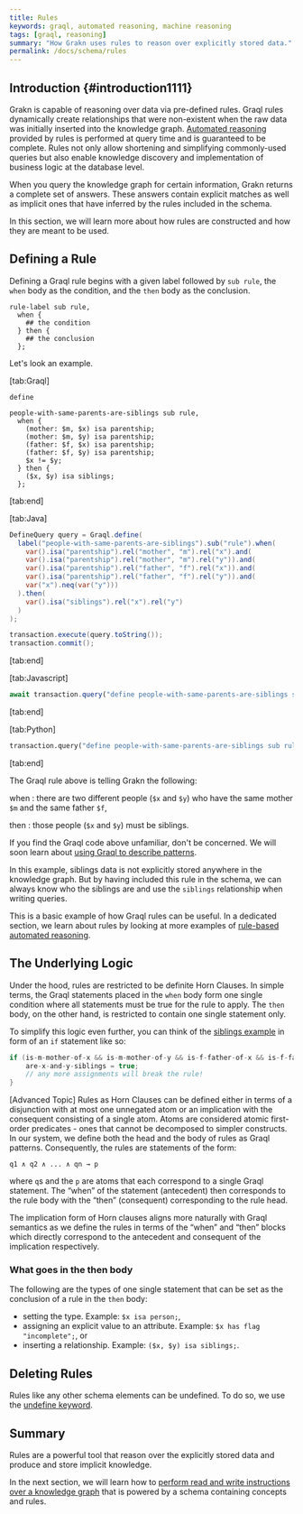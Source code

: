 ```yaml
---
title: Rules
keywords: graql, automated reasoning, machine reasoning
tags: [graql, reasoning]
summary: "How Grakn uses rules to reason over explicitly stored data."
permalink: /docs/schema/rules
---
```


## Introduction {#introduction1111}
Grakn is capable of reasoning over data via pre-defined rules. Graql rules dynamically create relationships that were non-existent when the raw data was initially inserted into the knowledge graph. [Automated reasoning](...) provided by rules is performed at query time and is guaranteed to be complete. Rules not only allow shortening and simplifying commonly-used queries but also enable knowledge discovery and implementation of business logic at the database level.

When you query the knowledge graph for certain information, Grakn returns a complete set of answers. These answers contain explicit matches as well as implicit ones that have inferred by the rules included in the schema.

In this section, we will learn more about how rules are constructed and how they are meant to be used.

## Defining a Rule
Defining a Graql rule begins with a given label followed by `sub rule`, the `when` body as the condition, and the `then` body as the conclusion.

```graql
rule-label sub rule,
  when {
    ## the condition
  } then {
    ## the conclusion
  };
```

Let's look an example.

<div class="tabs">

[tab:Graql]
```graql
define

people-with-same-parents-are-siblings sub rule,
  when {
    (mother: $m, $x) isa parentship;
    (mother: $m, $y) isa parentship;
    (father: $f, $x) isa parentship;
    (father: $f, $y) isa parentship;
    $x != $y;
  } then {
    ($x, $y) isa siblings;
  };
```
[tab:end]

[tab:Java]
```java
DefineQuery query = Graql.define(
  label("people-with-same-parents-are-siblings").sub("rule").when(
    var().isa("parentship").rel("mother", "m").rel("x").and(
    var().isa("parentship").rel("mother", "m").rel("y")).and(
    var().isa("parentship").rel("father", "f").rel("x")).and(
    var().isa("parentship").rel("father", "f").rel("y")).and(
    var("x").neq(var("y")))
  ).then(
    var().isa("siblings").rel("x").rel("y")
  )
);

transaction.execute(query.toString());
transaction.commit();
```
[tab:end]

[tab:Javascript]
```javascript
await transaction.query("define people-with-same-parents-are-siblings sub rule, when { (mother: $m, $x) isa parentship; (mother: $m, $y) isa parentship; (father: $f, $x) isa parentship; (father: $f, $y) isa parentship; $x != $y; } then { ($x, $y) isa siblings; };");
```
[tab:end]

[tab:Python]
```python
transaction.query("define people-with-same-parents-are-siblings sub rule, when { (mother: $m, $x) isa parentship; (mother: $m, $y) isa parentship; (father: $f, $x) isa parentship; (father: $f, $y) isa parentship; $x != $y; } then { ($x, $y) isa siblings; };")
```
[tab:end]
</div>

The Graql rule above is telling Grakn the following:

when
: there are two different people (`$x` and `$y`) who have the same mother `$m` and the same father `$f`,

then
: those people (`$x` and `$y`) must be siblings.

If you find the Graql code above unfamiliar, don't be concerned. We will soon learn about [using Graql to describe patterns](/docs/query/match-clause).

In this example, siblings data is not explicitly stored anywhere in the knowledge graph. But by having included this rule in the schema, we can always know who the siblings are and use the `siblings` relationship when writing queries.

This is a basic example of how Graql rules can be useful. In a dedicated section, we learn about rules by looking at more examples of [rule-based automated reasoning](...).

## The Underlying Logic
Under the hood, rules are restricted to be definite Horn Clauses. In simple terms, the Graql statements placed in the `when` body form one single condition where all statements must be true for the rule to apply. The `then` body, on the other hand, is restricted to contain one single statement only.

To simplify this logic even further, you can think of the [siblings example](#defining-a-rule) in form of an `if` statement like so:

```java
if (is-m-mother-of-x && is-m-mother-of-y && is-f-father-of-x && is-f-father-of-y && is-x-different-to-y) {
    are-x-and-y-siblings = true;
    // any more assignments will break the rule!
}
```
<!-- {% include warning.html content = 'The text below down to the next subtitle will be put in a panel labeled with "Advanced Topic"' %} -->
<div class="alert">
[Advanced Topic]
Rules as Horn Clauses can be defined either in terms of a disjunction with at most one unnegated atom or an implication with the consequent consisting of a single atom. Atoms are considered atomic first-order predicates - ones that cannot be decomposed to simpler constructs.
In our system, we define both the head and the body of rules as Graql patterns. Consequently, the rules are statements of the form:

```
q1 ∧ q2 ∧ ... ∧ qn → p
```

where `q`s and the `p` are atoms that each correspond to a single Graql statement. The “when” of the statement (antecedent) then corresponds to the rule body with the “then” (consequent) corresponding to the rule head.

The implication form of Horn clauses aligns more naturally with Graql semantics as we define the rules in terms of the “when” and “then” blocks which directly correspond to the antecedent and consequent of the implication respectively.
</div>

### What goes in the then body
The following are the types of one single statement that can be set as the conclusion of a rule in the `then` body:
- setting the type. Example: `$x isa person;`,
- assigning an explicit value to an attribute. Example: `$x has flag "incomplete";`, or
- inserting a relationship. Example: `($x, $y) isa siblings;`.

## Deleting Rules
Rules like any other schema elements can be undefined. To do so, we use the [undefine keyword](/docs/schema/concepts#undefine).

## Summary
Rules are a powerful tool that reason over the explicitly stored data and produce and store implicit knowledge.

In the next section, we will learn how to [perform read and write instructions over a knowledge graph](/docs/query/overview) that is powered by a schema containing concepts and rules.
